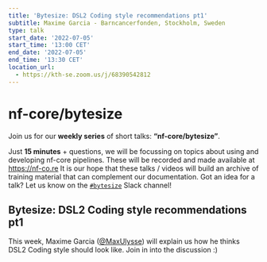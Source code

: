 ```yaml
---
title: 'Bytesize: DSL2 Coding style recommendations pt1'
subtitle: Maxime Garcia - Barncancerfonden, Stockholm, Sweden
type: talk
start_date: '2022-07-05'
start_time: '13:00 CET'
end_date: '2022-07-05'
end_time: '13:30 CET'
location_url:
  - https://kth-se.zoom.us/j/68390542812
---
```


# nf-core/bytesize

Join us for our **weekly series** of short talks: **“nf-core/bytesize”**.

Just **15 minutes** + questions, we will be focussing on topics about using and developing nf-core pipelines.
These will be recorded and made available at <https://nf-co.re>
It is our hope that these talks / videos will build an archive of training material that can complement our documentation. Got an idea for a talk? Let us know on the [`#bytesize`](https://nfcore.slack.com/channels/bytesize) Slack channel!

## Bytesize: DSL2 Coding style recommendations pt1

This week, Maxime Garcia ([@MaxUlysse](https://github.com/MaxUlysse)) will explain us how he thinks DSL2 Coding style should look like. Join in into the discussion :)
